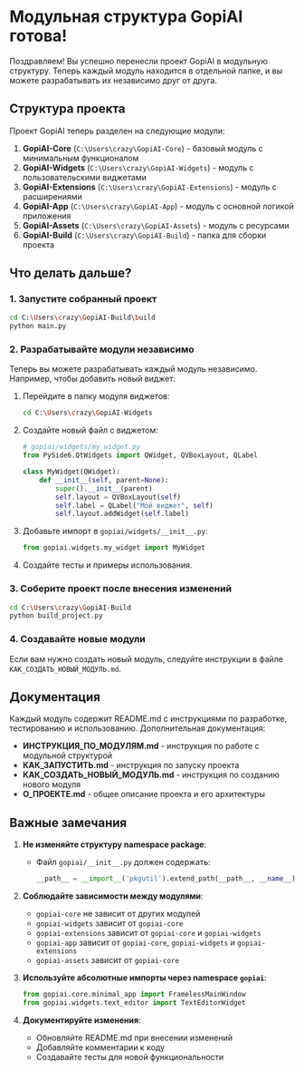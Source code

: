 # Модульная структура GopiAI готова!

Поздравляем! Вы успешно перенесли проект GopiAI в модульную структуру. Теперь каждый модуль находится в отдельной папке, и вы можете разрабатывать их независимо друг от друга.

## Структура проекта

Проект GopiAI теперь разделен на следующие модули:

1. **GopiAI-Core** (`C:\Users\crazy\GopiAI-Core`) - базовый модуль с минимальным функционалом
2. **GopiAI-Widgets** (`C:\Users\crazy\GopiAI-Widgets`) - модуль с пользовательскими виджетами
3. **GopiAI-Extensions** (`C:\Users\crazy\GopiAI-Extensions`) - модуль с расширениями
4. **GopiAI-App** (`C:\Users\crazy\GopiAI-App`) - модуль с основной логикой приложения
5. **GopiAI-Assets** (`C:\Users\crazy\GopiAI-Assets`) - модуль с ресурсами
6. **GopiAI-Build** (`C:\Users\crazy\GopiAI-Build`) - папка для сборки проекта

## Что делать дальше?

### 1. Запустите собранный проект

```bash
cd C:\Users\crazy\GopiAI-Build\build
python main.py
```

### 2. Разрабатывайте модули независимо

Теперь вы можете разрабатывать каждый модуль независимо. Например, чтобы добавить новый виджет:

1. Перейдите в папку модуля виджетов:
   ```bash
   cd C:\Users\crazy\GopiAI-Widgets
   ```

2. Создайте новый файл с виджетом:
   ```python
   # gopiai/widgets/my_widget.py
   from PySide6.QtWidgets import QWidget, QVBoxLayout, QLabel

   class MyWidget(QWidget):
       def __init__(self, parent=None):
           super().__init__(parent)
           self.layout = QVBoxLayout(self)
           self.label = QLabel("Мой виджет", self)
           self.layout.addWidget(self.label)
   ```

3. Добавьте импорт в `gopiai/widgets/__init__.py`:
   ```python
   from gopiai.widgets.my_widget import MyWidget
   ```

4. Создайте тесты и примеры использования.

### 3. Соберите проект после внесения изменений

```bash
cd C:\Users\crazy\GopiAI-Build
python build_project.py
```

### 4. Создавайте новые модули

Если вам нужно создать новый модуль, следуйте инструкции в файле `КАК_СОЗДАТЬ_НОВЫЙ_МОДУЛЬ.md`.

## Документация

Каждый модуль содержит README.md с инструкциями по разработке, тестированию и использованию. Дополнительная документация:

- **ИНСТРУКЦИЯ_ПО_МОДУЛЯМ.md** - инструкция по работе с модульной структурой
- **КАК_ЗАПУСТИТЬ.md** - инструкция по запуску проекта
- **КАК_СОЗДАТЬ_НОВЫЙ_МОДУЛЬ.md** - инструкция по созданию нового модуля
- **О_ПРОЕКТЕ.md** - общее описание проекта и его архитектуры

## Важные замечания

1. **Не изменяйте структуру namespace package**:
   - Файл `gopiai/__init__.py` должен содержать:
     ```python
     __path__ = __import__('pkgutil').extend_path(__path__, __name__)
     ```

2. **Соблюдайте зависимости между модулями**:
   - `gopiai-core` не зависит от других модулей
   - `gopiai-widgets` зависит от `gopiai-core`
   - `gopiai-extensions` зависит от `gopiai-core` и `gopiai-widgets`
   - `gopiai-app` зависит от `gopiai-core`, `gopiai-widgets` и `gopiai-extensions`
   - `gopiai-assets` зависит от `gopiai-core`

3. **Используйте абсолютные импорты через namespace `gopiai`**:
   ```python
   from gopiai.core.minimal_app import FramelessMainWindow
   from gopiai.widgets.text_editor import TextEditorWidget
   ```

4. **Документируйте изменения**:
   - Обновляйте README.md при внесении изменений
   - Добавляйте комментарии к коду
   - Создавайте тесты для новой функциональности

